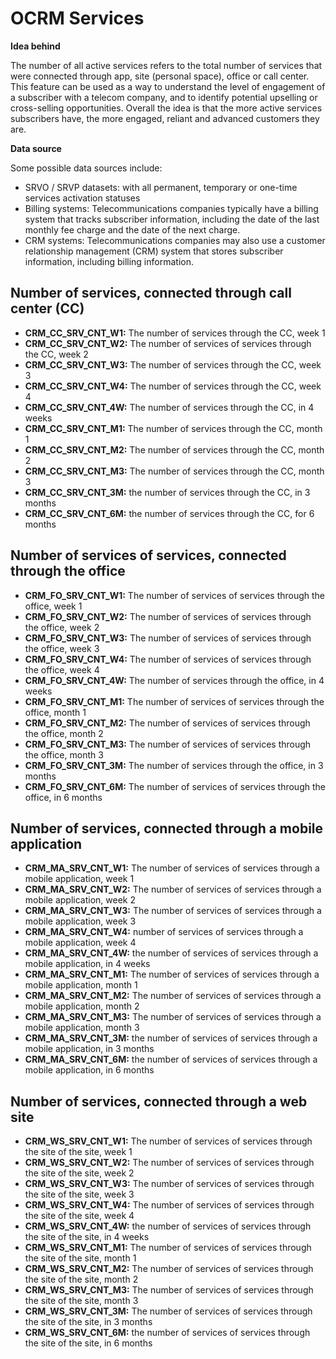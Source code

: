 # OCRM Services 

**Idea behind**

The number of all active services refers to the total number of services that were connected through app, site (personal space), office or call center. This feature can be used as a way to understand the level of engagement of a subscriber with a telecom company, and to identify potential upselling or cross-selling opportunities. Overall the idea is that the more active services subscribers have, the more engaged, reliant and advanced customers they are.

**Data source** 

Some possible data sources include:

- SRVO / SRVP datasets: with all permanent, temporary or one-time services activation statuses
- Billing systems: Telecommunications companies typically have a billing system that tracks subscriber information, including the date of the last monthly fee charge and the date of the next charge.
- CRM systems: Telecommunications companies may also use a customer relationship management (CRM) system that stores subscriber information, including billing information.

## Number of services, connected through call center (CC)

- **CRM_CC_SRV_CNT_W1:**	The number of services through the CC, week 1
- **CRM_CC_SRV_CNT_W2:**	The number of services of services through the CC, week 2
- **CRM_CC_SRV_CNT_W3:**	The number of services through the CC, week 3
- **CRM_CC_SRV_CNT_W4:**	The number of services through the CC, week 4
- **CRM_CC_SRV_CNT_4W:**	The number of services through the CC, in 4 weeks
- **CRM_CC_SRV_CNT_M1:**	The number of services through the CC, month 1
- **CRM_CC_SRV_CNT_M2:**	The number of services through the CC, month 2
- **CRM_CC_SRV_CNT_M3:**	The number of services through the CC, month 3
- **CRM_CC_SRV_CNT_3M:**	the number of services through the CC, in 3 months
- **CRM_CC_SRV_CNT_6M:**	the number of services through the CC, for 6 months

## Number of services of services, connected through the office

- **CRM_FO_SRV_CNT_W1:**	The number of services of services through the office, week 1
- **CRM_FO_SRV_CNT_W2:**	The number of services of services through the office, week 2
- **CRM_FO_SRV_CNT_W3:**	The number of services of services through the office, week 3
- **CRM_FO_SRV_CNT_W4:**	The number of services of services through the office, week 4
- **CRM_FO_SRV_CNT_4W:**	The number of services through the office, in 4 weeks
- **CRM_FO_SRV_CNT_M1:**	The number of services of services through the office, month 1
- **CRM_FO_SRV_CNT_M2:**	The number of services of services through the office, month 2
- **CRM_FO_SRV_CNT_M3:**	The number of services of services through the office, month 3
- **CRM_FO_SRV_CNT_3M:**	The number of services through the office, in 3 months
- **CRM_FO_SRV_CNT_6M:**	The number of services of services through the office, in 6 months

## Number of services, connected through a mobile application

- **CRM_MA_SRV_CNT_W1:**	The number of services of services through a mobile application, week 1
- **CRM_MA_SRV_CNT_W2:**	The number of services of services through a mobile application, week 2
- **CRM_MA_SRV_CNT_W3:**	The number of services of services through a mobile application, week 3
- **CRM_MA_SRV_CNT_W4:**	number of services of services through a mobile application, week 4
- **CRM_MA_SRV_CNT_4W:**	the number of services of services through a mobile application, in 4 weeks
- **CRM_MA_SRV_CNT_M1:**	The number of services of services through a mobile application, month 1
- **CRM_MA_SRV_CNT_M2:**	The number of services of services through a mobile application, month 2
- **CRM_MA_SRV_CNT_M3:**	The number of services of services through a mobile application, month 3
- **CRM_MA_SRV_CNT_3M:**	the number of services of services through a mobile application, in 3 months
- **CRM_MA_SRV_CNT_6M:**	the number of services of services through a mobile application, in 6 months

## Number of services, connected through a web site

- **CRM_WS_SRV_CNT_W1:**	The number of services of services through the site of the site, week 1
- **CRM_WS_SRV_CNT_W2:**	The number of services of services through the site of the site, week 2
- **CRM_WS_SRV_CNT_W3:**	The number of services of services through the site of the site, week 3
- **CRM_WS_SRV_CNT_W4:**	The number of services of services through the site of the site, week 4
- **CRM_WS_SRV_CNT_4W:**	the number of services of services through the site of the site, in 4 weeks
- **CRM_WS_SRV_CNT_M1:**	The number of services of services through the site of the site, month 1
- **CRM_WS_SRV_CNT_M2:**	The number of services of services through the site of the site, month 2
- **CRM_WS_SRV_CNT_M3:**	The number of services of services through the site of the site, month 3
- **CRM_WS_SRV_CNT_3M:**	The number of services of services through the site of the site, in 3 months
- **CRM_WS_SRV_CNT_6M:**	the number of services of services through the site of the site, in 6 months
